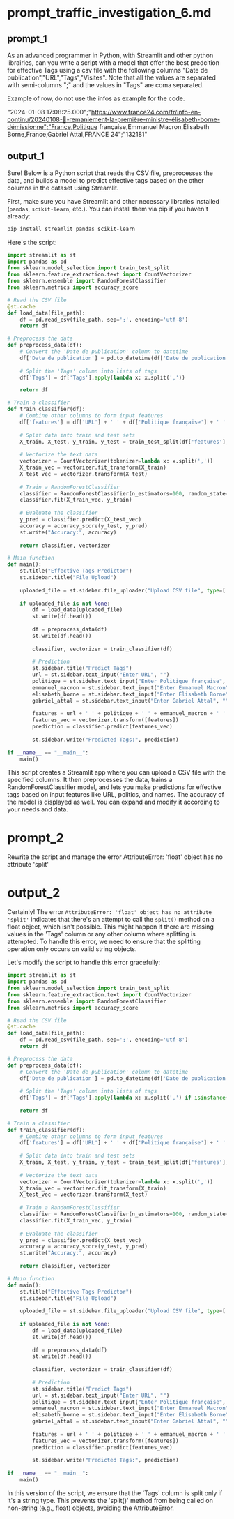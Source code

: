 # prompt_traffic_investigation_6.md

## prompt_1
As an advanced programmer in Python, with Streamlit and other python librairies, can you write a script with a model that offer the best predcition for effective Tags using a csv file with the following columns "Date de publication","URL","Tags","Visites". Note that all the values are separated with semi-columns ";" and the values in "Tags" are coma separated.

Example of row, do not use the infos as example for the code.


"2024-01-08 17:08:25.000";"https://www.france24.com/fr/info-en-continu/20240108-🔴-remaniement-la-première-ministre-élisabeth-borne-démissionne";"France,Politique française,Emmanuel Macron,Élisabeth Borne,France,Gabriel Attal,FRANCE 24";"132181"

## output_1

Sure! Below is a Python script that reads the CSV file, preprocesses the data, and builds a model to predict effective tags based on the other columns in the dataset using Streamlit.

First, make sure you have Streamlit and other necessary libraries installed (`pandas`, `scikit-learn`, etc.). You can install them via pip if you haven't already:

```bash
pip install streamlit pandas scikit-learn
```

Here's the script:

```python
import streamlit as st
import pandas as pd
from sklearn.model_selection import train_test_split
from sklearn.feature_extraction.text import CountVectorizer
from sklearn.ensemble import RandomForestClassifier
from sklearn.metrics import accuracy_score

# Read the CSV file
@st.cache
def load_data(file_path):
    df = pd.read_csv(file_path, sep=';', encoding='utf-8')
    return df

# Preprocess the data
def preprocess_data(df):
    # Convert the 'Date de publication' column to datetime
    df['Date de publication'] = pd.to_datetime(df['Date de publication'])
    
    # Split the 'Tags' column into lists of tags
    df['Tags'] = df['Tags'].apply(lambda x: x.split(','))

    return df

# Train a classifier
def train_classifier(df):
    # Combine other columns to form input features
    df['features'] = df['URL'] + ' ' + df['Politique française'] + ' ' + df['Emmanuel Macron'] + ' ' + df['Élisabeth Borne'] + ' ' + df['Gabriel Attal']
    
    # Split data into train and test sets
    X_train, X_test, y_train, y_test = train_test_split(df['features'], df['Tags'], test_size=0.2, random_state=42)
    
    # Vectorize the text data
    vectorizer = CountVectorizer(tokenizer=lambda x: x.split(','))
    X_train_vec = vectorizer.fit_transform(X_train)
    X_test_vec = vectorizer.transform(X_test)
    
    # Train a RandomForestClassifier
    classifier = RandomForestClassifier(n_estimators=100, random_state=42)
    classifier.fit(X_train_vec, y_train)
    
    # Evaluate the classifier
    y_pred = classifier.predict(X_test_vec)
    accuracy = accuracy_score(y_test, y_pred)
    st.write("Accuracy:", accuracy)
    
    return classifier, vectorizer

# Main function
def main():
    st.title("Effective Tags Predictor")
    st.sidebar.title("File Upload")
    
    uploaded_file = st.sidebar.file_uploader("Upload CSV file", type=['csv'])
    
    if uploaded_file is not None:
        df = load_data(uploaded_file)
        st.write(df.head())
        
        df = preprocess_data(df)
        st.write(df.head())
        
        classifier, vectorizer = train_classifier(df)
        
        # Prediction
        st.sidebar.title("Predict Tags")
        url = st.sidebar.text_input("Enter URL", "")
        politique = st.sidebar.text_input("Enter Politique française", "")
        emmanuel_macron = st.sidebar.text_input("Enter Emmanuel Macron", "")
        elisabeth_borne = st.sidebar.text_input("Enter Élisabeth Borne", "")
        gabriel_attal = st.sidebar.text_input("Enter Gabriel Attal", "")
        
        features = url + ' ' + politique + ' ' + emmanuel_macron + ' ' + elisabeth_borne + ' ' + gabriel_attal
        features_vec = vectorizer.transform([features])
        prediction = classifier.predict(features_vec)
        
        st.sidebar.write("Predicted Tags:", prediction)
    
if __name__ == "__main__":
    main()
```

This script creates a Streamlit app where you can upload a CSV file with the specified columns. It then preprocesses the data, trains a RandomForestClassifier model, and lets you make predictions for effective tags based on input features like URL, politics, and names. The accuracy of the model is displayed as well. You can expand and modify it according to your needs and data.


# prompt_2
Rewrite the script and manage the error AttributeError: 'float' object has no attribute 'split'



# output_2

Certainly! The error `AttributeError: 'float' object has no attribute 'split'` indicates that there's an attempt to call the `split()` method on a float object, which isn't possible. This might happen if there are missing values in the 'Tags' column or any other column where splitting is attempted. To handle this error, we need to ensure that the splitting operation only occurs on valid string objects. 

Let's modify the script to handle this error gracefully:

```python
import streamlit as st
import pandas as pd
from sklearn.model_selection import train_test_split
from sklearn.feature_extraction.text import CountVectorizer
from sklearn.ensemble import RandomForestClassifier
from sklearn.metrics import accuracy_score

# Read the CSV file
@st.cache
def load_data(file_path):
    df = pd.read_csv(file_path, sep=';', encoding='utf-8')
    return df

# Preprocess the data
def preprocess_data(df):
    # Convert the 'Date de publication' column to datetime
    df['Date de publication'] = pd.to_datetime(df['Date de publication'])
    
    # Split the 'Tags' column into lists of tags
    df['Tags'] = df['Tags'].apply(lambda x: x.split(',') if isinstance(x, str) else [])
    
    return df

# Train a classifier
def train_classifier(df):
    # Combine other columns to form input features
    df['features'] = df['URL'] + ' ' + df['Politique française'] + ' ' + df['Emmanuel Macron'] + ' ' + df['Élisabeth Borne'] + ' ' + df['Gabriel Attal']
    
    # Split data into train and test sets
    X_train, X_test, y_train, y_test = train_test_split(df['features'], df['Tags'], test_size=0.2, random_state=42)
    
    # Vectorize the text data
    vectorizer = CountVectorizer(tokenizer=lambda x: x.split(','))
    X_train_vec = vectorizer.fit_transform(X_train)
    X_test_vec = vectorizer.transform(X_test)
    
    # Train a RandomForestClassifier
    classifier = RandomForestClassifier(n_estimators=100, random_state=42)
    classifier.fit(X_train_vec, y_train)
    
    # Evaluate the classifier
    y_pred = classifier.predict(X_test_vec)
    accuracy = accuracy_score(y_test, y_pred)
    st.write("Accuracy:", accuracy)
    
    return classifier, vectorizer

# Main function
def main():
    st.title("Effective Tags Predictor")
    st.sidebar.title("File Upload")
    
    uploaded_file = st.sidebar.file_uploader("Upload CSV file", type=['csv'])
    
    if uploaded_file is not None:
        df = load_data(uploaded_file)
        st.write(df.head())
        
        df = preprocess_data(df)
        st.write(df.head())
        
        classifier, vectorizer = train_classifier(df)
        
        # Prediction
        st.sidebar.title("Predict Tags")
        url = st.sidebar.text_input("Enter URL", "")
        politique = st.sidebar.text_input("Enter Politique française", "")
        emmanuel_macron = st.sidebar.text_input("Enter Emmanuel Macron", "")
        elisabeth_borne = st.sidebar.text_input("Enter Élisabeth Borne", "")
        gabriel_attal = st.sidebar.text_input("Enter Gabriel Attal", "")
        
        features = url + ' ' + politique + ' ' + emmanuel_macron + ' ' + elisabeth_borne + ' ' + gabriel_attal
        features_vec = vectorizer.transform([features])
        prediction = classifier.predict(features_vec)
        
        st.sidebar.write("Predicted Tags:", prediction)
    
if __name__ == "__main__":
    main()
```

In this version of the script, we ensure that the 'Tags' column is split only if it's a string type. This prevents the 'split()' method from being called on non-string (e.g., float) objects, avoiding the AttributeError.
    
